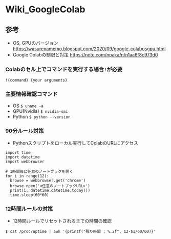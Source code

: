 # Wiki_GoogleColab

## 参考
+ OS, GPUのバージョン https://wasurenamemo.blogspot.com/2020/09/google-colabosgpu.html
+ Google Colabの制限と対策 https://note.com/npaka/n/n1aa6f8c973d0

### Colabのセル上でコマンドを実行する場合`!`が必要
`!{command} {your arguments}`

### 主要情報確認コマンド
+ OS `$ uname -a`
+ GPU(Nvidia) `$ nvidia-smi`
+ Python `$ python --version`


### 90分ルール対策
+ Pythonスクリプトをローカル実行してColabのURLにアクセス
```
import time
import datetime
import webbrowser

# 1時間毎に任意のノートブックを開く
for i in range(12):
  browse = webbrowser.get('chrome')
  browse.open('<任意のノートブックURL>')
  print(i, datetime.datetime.today())
  time.sleep(60*60)
```

### 12時間ルールの対策
+ 12時間ルールでリセットされるまでの時間の確認
```
$ cat /proc/uptime | awk '{printf("残り時間 : %.2f", 12-$1/60/60)}'
```
